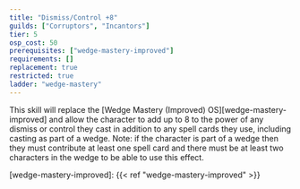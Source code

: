 ```yaml
---
title: "Dismiss/Control +8"
guilds: ["Corruptors", "Incantors"]
tier: 5
osp_cost: 50
prerequisites: ["wedge-mastery-improved"]
requirements: []
replacement: true
restricted: true
ladder: "wedge-mastery"
---
```

This skill will replace the [Wedge Mastery (Improved) OS][wedge-mastery-improved] and allow the character to add up to 8 to the power of any dismiss or control they cast in addition to any spell cards they use, including casting as part of a wedge. Note: if the character is part of a wedge then they must contribute at least one spell card and there must be at least two characters in the wedge to be able to use this effect.

[wedge-mastery-improved]: {{< ref "wedge-mastery-improved" >}}